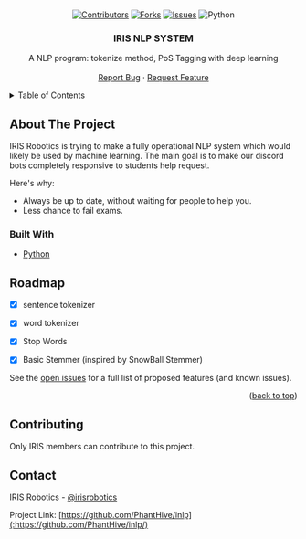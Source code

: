 <div id="top"></div>





<!-- PROJECT LOGO -->
<br />
<div align="center">

[![Contributors][contributors-shield]][contributors-url]
[![Forks][forks-shield]][forks-url]
[![Issues][issues-shield]][issues-url]
![Python](https://img.shields.io/badge/Python-3.9-brightgreen?&style=for-the-badge)

<h3 align="center">IRIS NLP SYSTEM</h3>

  <p align="center">
    A NLP program: tokenize method, PoS Tagging with deep learning
    <br />
    <br />
    <a href="https://github.com/PhantHive/inlp/issues">Report Bug</a>
    ·
    <a href="https://github.com/PhantHive/inlp/issues">Request Feature</a>
  </p>
</div>



<!-- TABLE OF CONTENTS -->
<details>
  <summary>Table of Contents</summary>
  <ol>
    <li>
      <a href="#about-the-project">About The Project</a>
      <ul>
        <li><a href="#built-with">Built With</a></li>
      </ul>
    </li>
    <li><a href="#roadmap">Roadmap</a></li>
    <li><a href="#contributing">Contributing</a></li>
    <li><a href="#contact">Contact</a></li>

  </ol>
</details>



<!-- ABOUT THE PROJECT -->
## About The Project


IRIS Robotics is trying to make a fully operational NLP system which would likely be used by machine learning.
The main goal is to make our discord bots completely responsive to students help request.

Here's why:
* Always be up to date, without waiting for people to help you.
* Less chance to fail exams.


### Built With

* [Python](https://www.python.org)


<!-- ROADMAP -->
## Roadmap

- [x] sentence tokenizer
- [x] word tokenizer
- [x] Stop Words
- [x] Basic Stemmer (inspired by SnowBall Stemmer)


See the [open issues](https://github.com/othneildrew/Best-README-Template/issues) for a full list of proposed features (and known issues).

<p align="right">(<a href="#top">back to top</a>)</p>



<!-- CONTRIBUTING -->
## Contributing

Only IRIS members can contribute to this project.


<!-- CONTACT -->
## Contact

IRIS Robotics - [@irisrobotics](https://www.instagram.com/irisrobotics/?hl=fr)

Project Link: [https://github.com/PhantHive/inlp](:https://github.com/PhantHive/inlp/)





<!-- ACKNOWLEDGMENTS 
## Acknowledgments
-->


<!-- MARKDOWN LINKS & IMAGES -->
[contributors-shield]: https://img.shields.io/github/contributors/PhantHive/inlp.svg?style=for-the-badge
[contributors-url]: https://github.com/PhantHive/inlp/graphs/contributors/
[forks-shield]: https://img.shields.io/github/forks/PhantHive/inlp.svg?style=for-the-badge
[forks-url]: https://github.com/PhantHive/inlp/network/members/
[issues-shield]: https://img.shields.io/github/issues/PhantHive/inlp.svg?style=for-the-badge
[issues-url]: https://github.com/PhantHive/inlp/issues/

